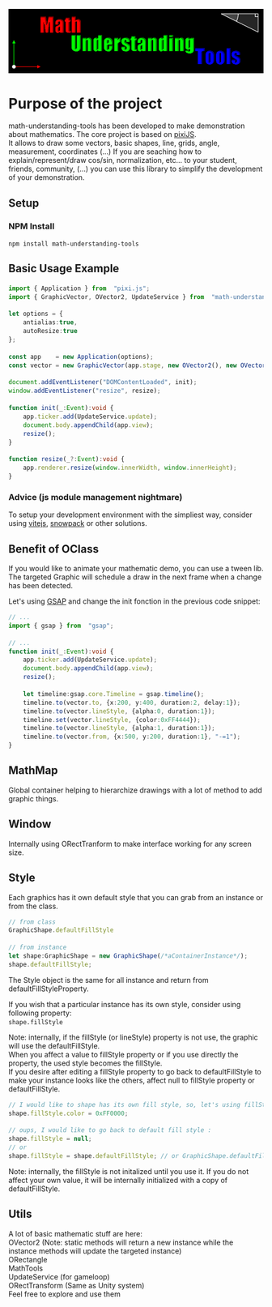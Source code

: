 
![Logo](./math-understanding-tools.png)

# Purpose of the project

math-understanding-tools has been developed to make demonstration about mathematics. 
The core project is based on [pixiJS](https://www.pixijs.com/).  
It allows to draw some vectors, basic shapes, line, grids, angle, measurement, coordinates (...) 
If you are seaching how to explain/represent/draw cos/sin, normalization, etc... to your student, friends, community, (...) you can use this library to simplify the development of your demonstration.

## Setup
### NPM Install
```
npm install math-understanding-tools
```

## Basic Usage Example
```ts
import { Application } from  "pixi.js";
import { GraphicVector, OVector2, UpdateService } from  "math-understanding-tools";

let options = {
    antialias:true,
    autoResize:true
};

const app    = new Application(options);
const vector = new GraphicVector(app.stage, new OVector2(), new OVector2(100, 50));

document.addEventListener("DOMContentLoaded", init);
window.addEventListener("resize", resize);

function init(_:Event):void {
    app.ticker.add(UpdateService.update);
    document.body.appendChild(app.view);
    resize();
}

function resize(_?:Event):void {
	app.renderer.resize(window.innerWidth, window.innerHeight);
}
```

### Advice (js module management nightmare)
To setup your development environment with the simpliest way, consider using [vitejs](https://vitejs.dev/guide/), [snowpack](https://www.snowpack.dev/tutorials/quick-start) or other solutions.

## Benefit of OClass
If you would like to animate your mathematic demo, you can use a tween lib.
The targeted Graphic will schedule a draw in the next frame when a change has been detected.

Let's using [GSAP](https://greensock.com/get-started/) and change the init fonction in the previous code snippet:
```ts
// ...
import { gsap } from  "gsap";

// ...
function init(_:Event):void {
    app.ticker.add(UpdateService.update);
    document.body.appendChild(app.view);
    resize();

    let timeline:gsap.core.Timeline = gsap.timeline();
    timeline.to(vector.to, {x:200, y:400, duration:2, delay:1});
    timeline.to(vector.lineStyle, {alpha:0, duration:1});
    timeline.set(vector.lineStyle, {color:0xFF4444});
    timeline.to(vector.lineStyle, {alpha:1, duration:1});
    timeline.to(vector.from, {x:500, y:200, duration:1}, "-=1");
}
```
## MathMap
Global container helping to hierarchize drawings with a lot of method to add graphic things.

## Window
Internally using ORectTranform to make interface working for any screen size.

## Style
Each graphics has it own default style that you can grab from an instance or from the class.
```ts
// from class
GraphicShape.defaultFillStyle

// from instance
let shape:GraphicShape = new GraphicShape(/*aContainerInstance*/);
shape.defaultFillStyle;
```

The Style object is the same for all instance and return from defaultFillStyleProperty.  
  
If you wish that a particular instance has its own style, consider using following property:  
`shape.fillStyle`  
  
Note: internally, if the fillStyle (or lineStyle) property is not use, the graphic will use the defaultFillStyle.  
When you affect a value to fillStyle property or if you use directly the property, the used style becomes the fillStyle.  
If you desire after editing a fillStyle property to go back to defaultFillStyle to make your instance looks like the others, affect null to fillStyle property or defaultFillStyle.  
```ts
// I would like to shape has its own fill style, so, let's using fillStyle prop :
shape.fillStyle.color = 0xFF0000;

// oups, I would like to go back to default fill style :
shape.fillStyle = null;
// or
shape.fillStyle = shape.defaultFillStyle; // or GraphicShape.defaultFillStyle
```
Note: internally, the fillStyle is not initalized until you use it. If you do not affect your own value, it will be internally initialized with a copy of defaultFillStyle.

## Utils
A lot of basic mathematic stuff are here:  
OVector2 (Note: static methods will return a new instance while the instance methods will update the targeted instance)  
ORectangle  
MathTools  
UpdateService (for gameloop)  
ORectTransform (Same as Unity system)  
Feel free to explore and use them  